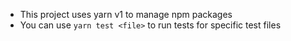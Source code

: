- This project uses yarn v1 to manage npm packages
- You can use `yarn test <file>` to run tests for specific test files